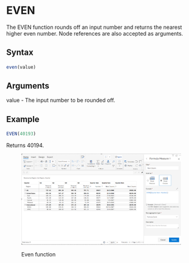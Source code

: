 # EVEN

The EVEN function rounds off an input number and returns the nearest higher even number. Node references are also accepted as arguments.

## Syntax

```javascript
even(value)
```

## Arguments

value - The input number to be rounded off.

## Example

```javascript
EVEN(40193)
```

Returns 40194.

<figure><img src="../../.gitbook/assets/image (2) (1) (1) (1) (1) (1) (1) (1) (1) (1) (1) (1) (1) (1).png" alt=""><figcaption><p>Even function</p></figcaption></figure>
